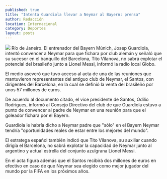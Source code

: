 ```yaml
---
published: true
title: "Intenta Guardiola llevar a Neymar al Bayern: prensa"
author: Redacción
location: Internacional
category: Deportes
layout: posts
---
```


![](http://i.imgur.com/cKfYaQLm.jpg)
Río de Janeiro. El entrenador del Bayern Múnich, Josep Guardiola, intentó convencer a Neymar para que fichara por club alemán y señaló que su sucesor en el banquillo del Barcelona, Tito Vilanova, no sabrá explotar el potencial del brasileño junto a Lionel Messi, informó la radio local Globo.

El medio aseveró que tuvo acceso al acta de una de las reuniones que mantuvieron representantes del antiguo club de Neymar, el Santos, con dirigentes del Barcelona, en la cual se definió la venta del brasileño por unos 57 millones de euros.

De acuerdo al documento citado, el vice presidente de Santos, Odílio Rodrigues, informó al Consejo Directivo del club de que Guardiola estuvo a punto de convencer al padre de Neymar en una reunión para que el goleador fichara por el Bayern.

Guardiola le habría dicho a Neymar padre que "sólo" en el Bayern Neymar tendría "oportunidades reales de estar entre los mejores del mundo".

El estratega español también indicó que Tito Vilanova, su auxiliar cuando dirigía el Barcelona, no sabrá explotar la capacidad de Neymar junto al argentino y actual estrella del conjunto azulgrana Lionel Messi.


En el acta figura además que el Santos recibirá dos millones de euros en efectivo en caso de que Neymar sea elegido como mejor jugador del mundo por la FIFA en los próximos años.
